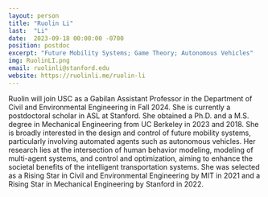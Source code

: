 ```yaml
---
layout: person
title: "Ruolin Li"
last:  "Li"
date:  2023-09-18 00:00:00 -0700
position: postdoc
excerpt: "Future Mobility Systems; Game Theory; Autonomous Vehicles"
img: RuolinLI.png
email: ruolinli@stanford.edu
website: https://ruolinli.me/ruolin-li
---
```


Ruolin will join USC as a Gabilan Assistant Professor in the Department of Civil and Environmental Engineering in Fall 2024. She is currently a postdoctoral scholar in ASL at Stanford. She obtained a Ph.D. and a M.S. degree in Mechanical Engineering from UC Berkeley in 2023 and 2018. She is broadly interested in the design and control of future mobility systems, particularly involving automated agents such as autonomous vehicles. Her research lies at the intersection of human behavior modeling, modeling of multi-agent systems, and control and optimization, aiming to enhance the societal benefits of the intelligent transportation systems. She was selected as a Rising Star in Civil and Environmental Engineering by MIT in 2021 and a Rising Star in Mechanical Engineering by Stanford in 2022.